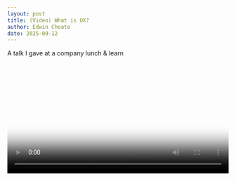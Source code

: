```yaml
---
layout: post
title: (Video) What is UX?
author: Edwin Choate
date: 2025-09-12
---
```


A talk I gave at a company lunch & learn

<video poster="/assets/img/blog/poster-what-is-ux.png" width="100%" controls>
    <source src="/assets/videos/what-is-ux.mp4" type="video/mp4">
</video>
